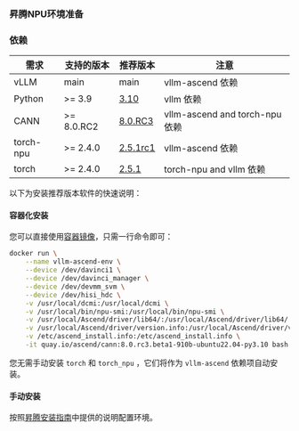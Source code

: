 ### 昇腾NPU环境准备

### 依赖
| 需求 | 支持的版本 | 推荐版本 | 注意                                     |
|-------------|-------------------| ----------- |------------------------------------------|
| vLLM        | main              | main |  vllm-ascend 依赖                 |
| Python      | >= 3.9            | [3.10](https://www.python.org/downloads/) |  vllm 依赖                       |
| CANN        | >= 8.0.RC2        | [8.0.RC3](https://www.hiascend.com/developer/download/community/result?module=cann&cann=8.0.0.beta1) |  vllm-ascend and torch-npu 依赖  |
| torch-npu   | >= 2.4.0          | [2.5.1rc1](https://gitee.com/ascend/pytorch/releases/tag/v6.0.0.alpha001-pytorch2.5.1)    | vllm-ascend 依赖                |
| torch       | >= 2.4.0          | [2.5.1](https://github.com/pytorch/pytorch/releases/tag/v2.5.1)      |  torch-npu and vllm 依赖 |


以下为安装推荐版本软件的快速说明：

#### 容器化安装

您可以直接使用[容器镜像](https://hub.docker.com/r/ascendai/cann)，只需一行命令即可：

```bash
docker run \
    --name vllm-ascend-env \
    --device /dev/davinci1 \
    --device /dev/davinci_manager \
    --device /dev/devmm_svm \
    --device /dev/hisi_hdc \
    -v /usr/local/dcmi:/usr/local/dcmi \
    -v /usr/local/bin/npu-smi:/usr/local/bin/npu-smi \
    -v /usr/local/Ascend/driver/lib64/:/usr/local/Ascend/driver/lib64/ \
    -v /usr/local/Ascend/driver/version.info:/usr/local/Ascend/driver/version.info \
    -v /etc/ascend_install.info:/etc/ascend_install.info \
    -it quay.io/ascend/cann:8.0.rc3.beta1-910b-ubuntu22.04-py3.10 bash
```

您无需手动安装 `torch` 和 `torch_npu` ，它们将作为 `vllm-ascend` 依赖项自动安装。

#### 手动安装

按照[昇腾安装指南](https://ascend.github.io/docs/sources/ascend/quick_install.html)中提供的说明配置环境。

